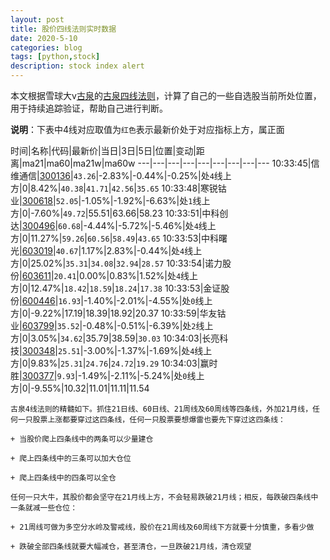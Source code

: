 ```yaml
---
layout: post
title: 股价四线法则实时数据
date: 2020-5-10
categories: blog
tags: [python,stock]
description: stock index alert
---
```



本文根据雪球大v[古泉](https://xueqiu.com/u/7148646888)的[古泉四线法则](https://xueqiu.com/7148646888/130498192)，计算了自己的一些自选股当前所处位置，用于持续追踪验证，帮助自己进行判断。

**说明**：下表中4线对应取值为`红色`表示最新价处于对应指标上方，属正面

时间|名称|代码|最新价|当日|3日|5日|位置|变动|距离|ma21|ma60|ma21w|ma60w
---|---|---|---|---|---|---|---|---
10:33:45|信维通信|[300136](https://xueqiu.com/S/SZ300136)|`43.26`|-2.83%|-0.44%|-0.25%|处`4`线上方|0|8.42%|`40.38`|`41.71`|`42.56`|`35.65`
10:33:48|寒锐钴业|[300618](https://xueqiu.com/S/SZ300618)|`52.05`|-1.05%|-1.92%|-6.63%|处`1`线上方|0|-7.60%|`49.72`|55.51|63.66|58.23
10:33:51|中科创达|[300496](https://xueqiu.com/S/SZ300496)|`60.68`|-4.44%|-5.72%|-5.46%|处`4`线上方|0|11.27%|`59.26`|`60.56`|`58.49`|`43.65`
10:33:53|中科曙光|[603019](https://xueqiu.com/S/SH603019)|`40.67`|1.17%|2.83%|-0.44%|处`4`线上方|0|25.02%|`35.31`|`34.08`|`32.94`|`28.57`
10:33:54|诺力股份|[603611](https://xueqiu.com/S/SH603611)|`20.41`|0.00%|0.83%|1.52%|处`4`线上方|0|12.47%|`18.42`|`18.59`|`18.24`|`17.38`
10:33:53|金证股份|[600446](https://xueqiu.com/S/SH600446)|`16.93`|-1.40%|-2.01%|-4.55%|处`0`线上方|0|-9.22%|17.19|18.39|18.92|20.37
10:33:59|华友钴业|[603799](https://xueqiu.com/S/SH603799)|`35.52`|-0.48%|-0.51%|-6.39%|处`2`线上方|0|3.05%|`34.62`|35.79|38.59|`30.03`
10:34:03|长亮科技|[300348](https://xueqiu.com/S/SZ300348)|`25.51`|-3.00%|-1.37%|-1.69%|处`4`线上方|0|9.83%|`25.31`|`24.76`|`24.72`|`19.29`
10:34:03|赢时胜|[300377](https://xueqiu.com/S/SZ300377)|`9.93`|-1.49%|-2.11%|-5.24%|处`0`线上方|0|-9.55%|10.32|11.01|11.11|11.54

```
古泉4线法则的精髓如下。抓住21日线、60日线、21周线及60周线等四条线，外加21月线，任何一只股票上涨都要穿过这四条线，任何一只股票要想爆雷也要先下穿过这四条线：

+ 当股价爬上四条线中的两条可以少量建仓

+ 爬上四条线中的三条可以加大仓位

+ 爬上四条线中的四条可以全仓

任何一只大牛，其股价都会坚守在21月线上方，不会轻易跌破21月线；相反，每跌破四条线中一条就减一些仓位：

+ 21周线可做为多空分水岭及警戒线，股价在21周线及60周线下方就要十分慎重，多看少做

+ 跌破全部四条线就要大幅减仓，甚至清仓，一旦跌破21月线，清仓观望
```